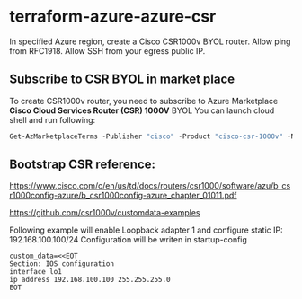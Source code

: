 # terraform-azure-azure-csr
In specified Azure region, create a Cisco CSR1000v BYOL router. 
Allow ping from RFC1918. Allow SSH from your egress public IP.

## Subscribe to CSR BYOL in market place
To create CSR1000v router, you need to subscribe to Azure Marketplace **Cisco Cloud Services Router (CSR) 1000V** BYOL
You can launch cloud shell and run following:

```powershell
Get-AzMarketplaceTerms -Publisher "cisco" -Product "cisco-csr-1000v" -Name "17_3_3-byol" | Set-AzMarketplaceTerms -Accept
```

## Bootstrap CSR reference:

https://www.cisco.com/c/en/us/td/docs/routers/csr1000/software/azu/b_csr1000config-azure/b_csr1000config-azure_chapter_01011.pdf

https://github.com/csr1000v/customdata-examples

Following example will enable Loopback adapter 1 and configure static IP: 192.168.100.100/24
Configuration will be writen in startup-config

```cli
custom_data=<<EOT
Section: IOS configuration
interface lo1
ip address 192.168.100.100 255.255.255.0
EOT
```